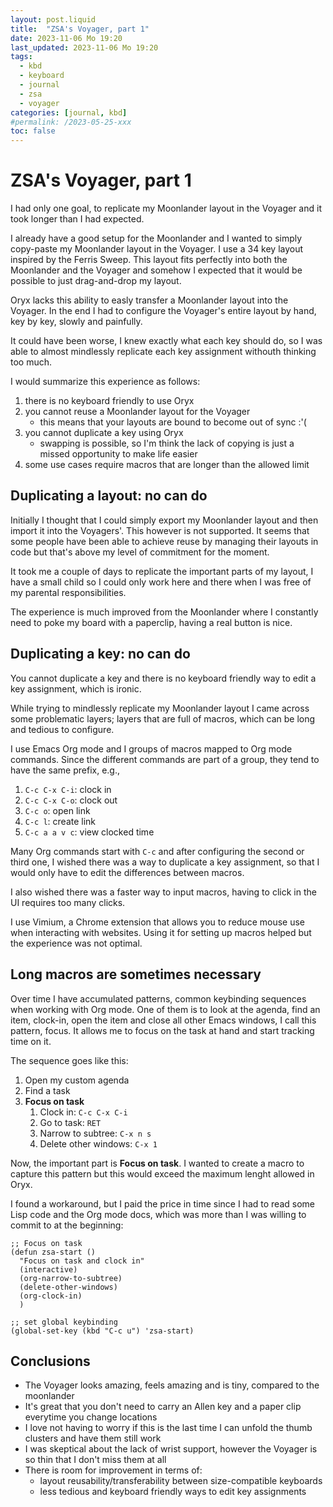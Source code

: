 ```yaml
---
layout: post.liquid
title:  "ZSA's Voyager, part 1"
date: 2023-11-06 Mo 19:20
last_updated: 2023-11-06 Mo 19:20
tags:
  - kbd
  - keyboard
  - journal
  - zsa
  - voyager
categories: [journal, kbd]
#permalink: /2023-05-25-xxx
toc: false
---
```



# ZSA's Voyager, part 1

I had only one goal, to replicate my Moonlander layout in the
Voyager and it took longer than I had expected.

I already have a good setup for the Moonlander and I wanted to
simply copy-paste my Moonlander layout in the Voyager. I use a 34
key layout inspired by the Ferris Sweep. This layout fits perfectly
into both the Moonlander and the Voyager and somehow I expected that
it would be possible to just drag-and-drop my layout.

Oryx lacks this ability to easly transfer a Moonlander layout into
the Voyager. In the end I had to configure the Voyager's entire
layout by hand, key by key, slowly and painfully. 

It could have been worse, I knew exactly what each key should do, so
I was able to almost mindlessly replicate each key assignment
withouth thinking too much.

I would summarize this experience as follows:

1.  there is no keyboard friendly to use Oryx
2.  you cannot reuse a Moonlander layout for the Voyager
    -   this means that your layouts are bound to become out of
        sync :'(
3.  you cannot duplicate a key using Oryx
    -   swapping is possible, so I'm think the lack of copying is just
        a missed opportunity to make life easier
4.  some use cases require macros that are longer than the allowed
    limit


## Duplicating a layout: no can do

Initially I thought that I could simply export my Moonlander layout
and then import it into the Voyagers'. This however is not
supported. It seems that some people have been able to achieve
reuse by managing their layouts in code but that's above my level
of commitment for the moment.

It took me a couple of days to replicate the important parts of my
layout, I have a small child so I could only work here and there
when I was free of my parental responsibilities.

The experience is much improved from the Moonlander where I
constantly need to poke my board with a paperclip, having a real 
button is nice.


## Duplicating a key: no can do

You cannot duplicate a key and there is no keyboard friendly way to
edit a key assignment, which is ironic.

While trying to mindlessly replicate my Moonlander layout I came
across some problematic layers; layers that are full of macros,
which can be long and tedious to configure.

I use Emacs Org mode and I groups of macros mapped to Org mode
commands. Since the different commands are part of a group, they
tend to have the same prefix, e.g.,

1.  `C-c C-x C-i`: clock in
2.  `C-c C-x C-o`: clock out
3.  `C-c o`: open link
4.  `C-c l`: create link
5.  `C-c a a v c`: view clocked time

Many Org commands start with `C-c` and after configuring the second
or third one, I wished there was a way to duplicate a key
assignment, so that I would only have to edit the differences
between macros.

I also wished there was a faster way to input macros, having to
click in the UI requires too many clicks.

I use Vimium, a Chrome extension that allows you to reduce mouse
use when interacting with websites. Using it for setting up macros
helped but the experience was not optimal.


## Long macros are sometimes necessary

Over time I have accumulated patterns, common keybinding sequences
when working with Org mode. One of them is to look at the agenda,
find an item, clock-in, open the item and close all other Emacs
windows, I call this pattern, focus. It allows me to focus on the
task at hand and start tracking time on it.

The sequence goes like this:

1.  Open my custom agenda
2.  Find a task
3.  **Focus on task**
    1.  Clock in: `C-c C-x C-i`
    2.  Go to task: `RET`
    3.  Narrow to subtree: `C-x n s`
    4.  Delete other windows: `C-x 1`

Now, the important part is **Focus on task**. I wanted to create a
macro to capture this pattern but this would exceed the maximum
lenght allowed in Oryx. 

I found a workaround, but I paid the price in time since I had to
read some Lisp code and the Org mode docs, which was more
than I was willing to commit to at the beginning:

    ;; Focus on task
    (defun zsa-start ()
      "Focus on task and clock in"
      (interactive)
      (org-narrow-to-subtree)
      (delete-other-windows)
      (org-clock-in)
      )
    
    ;; set global keybinding
    (global-set-key (kbd "C-c u") 'zsa-start)


## Conclusions

-   The Voyager looks amazing, feels amazing and is tiny, compared to
    the moonlander
-   It's great that you don't need to carry an Allen key and a paper
    clip everytime you change locations
-   I love not having to worry if this is the last time I can unfold
    the thumb clusters and have them still work
-   I was skeptical about the lack of wrist support, however the
    Voyager is so thin that I don't miss them at all
-   There is room for improvement in terms of:
    -   layout reusability/transferability between size-compatible
        keyboards
    -   less tedious and keyboard friendly ways to edit key assignments

